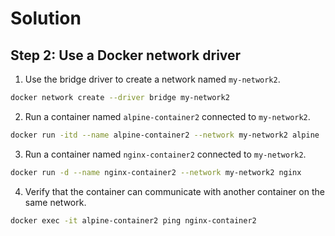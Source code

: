# Solution

## Step 2: Use a Docker network driver

1. Use the bridge driver to create a network named `my-network2`.

```bash
docker network create --driver bridge my-network2
```

2. Run a container named `alpine-container2` connected to `my-network2`.

```bash
docker run -itd --name alpine-container2 --network my-network2 alpine
```

3. Run a container named `nginx-container2` connected to `my-network2`.

```bash
docker run -d --name nginx-container2 --network my-network2 nginx
```

4. Verify that the container can communicate with another container on the same network.

```bash
docker exec -it alpine-container2 ping nginx-container2
```
